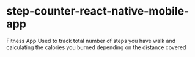 # step-counter-react-native-mobile-app
Fitness App Used to track total number of steps you have walk and calculating the calories you burned depending on the distance covered
